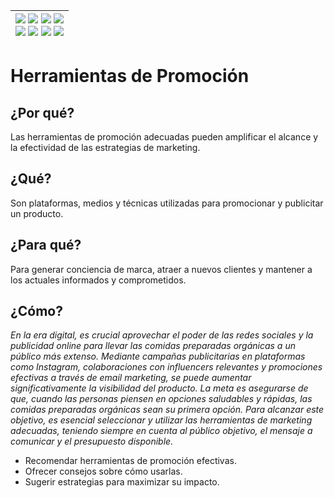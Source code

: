 <div align=right>

|[![](https://img.shields.io/badge/-Inicio-FFF?style=flat&logo=Emlakjet&logoColor=black)](/README.md) [![](https://img.shields.io/badge/-Introducción-FFF?style=flat&logo=abbrobotstudio&logoColor=black)](/documentos/intro.md) [![](https://img.shields.io/badge/-Modelos_de_lenguaje-FFF?style=flat&logo=LiveChat&logoColor=black)](/documentos/LLMs.md) [![](https://img.shields.io/badge/-Panorámica-FFF?style=flat&logo=openstreetmap&logoColor=black)](/documentos/panoramica.md)<br>  [![](https://img.shields.io/badge/-Prompts-FFF?style=flat&logo=Proton&logoColor=black)](/documentos/prompts/README.md) [![](https://img.shields.io/badge/-Ing,_de_prompts-FFF?style=flat&logo=googleearthengine&logoColor=black)](/documentos/ingenieriaDePrompts/README.md) [![](https://img.shields.io/badge/-Patrones-FFF?style=flat&logo=textpattern&logoColor=black)](/documentos/ingenieriaDePrompts/patrones/README.md) [![](https://img.shields.io/badge/-Casos_de_uso-FFF?style=flat&logo=gitbook&logoColor=black)](/documentos/casosDeUso/README.md)|
|-:|

</div>

# Herramientas de Promoción

## ¿Por qué?

Las herramientas de promoción adecuadas pueden amplificar el alcance y la efectividad de las estrategias de marketing.

## ¿Qué?

Son plataformas, medios y técnicas utilizadas para promocionar y publicitar un producto.

## ¿Para qué?

Para generar conciencia de marca, atraer a nuevos clientes y mantener a los actuales informados y comprometidos.

## ¿Cómo?

*En la era digital, es crucial aprovechar el poder de las redes sociales y la publicidad online para llevar las comidas preparadas orgánicas a un público más extenso. Mediante campañas publicitarias en plataformas como Instagram, colaboraciones con influencers relevantes y promociones efectivas a través de email marketing, se puede aumentar significativamente la visibilidad del producto. La meta es asegurarse de que, cuando las personas piensen en opciones saludables y rápidas, las comidas preparadas orgánicas sean su primera opción. Para alcanzar este objetivo, es esencial seleccionar y utilizar las herramientas de marketing adecuadas, teniendo siempre en cuenta al público objetivo, el mensaje a comunicar y el presupuesto disponible.*

- Recomendar herramientas de promoción efectivas.
- Ofrecer consejos sobre cómo usarlas.
- Sugerir estrategias para maximizar su impacto.
